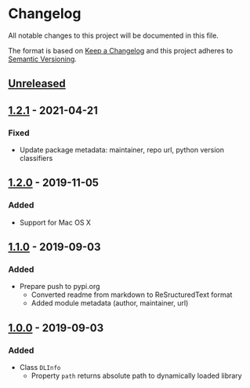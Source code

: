 # Changelog

All notable changes to this project will be documented in this file.

The format is based on [Keep a Changelog](http://keepachangelog.com/en/1.0.0/)
and this project adheres to [Semantic Versioning](http://semver.org/spec/v2.0.0.html).

## [Unreleased]

## [1.2.1] - 2021-04-21 
### Fixed
- Update package metadata: maintainer, repo url, python version classifiers

## [1.2.0] - 2019-11-05
### Added
- Support for Mac OS X

## [1.1.0] - 2019-09-03
### Added
- Prepare push to pypi.org
  - Converted readme from markdown to ReSructuredText format
  - Added module metadata (author, maintainer, url)

## [1.0.0] - 2019-09-03
### Added
- Class `DLInfo`
  - Property `path` returns absolute path to dynamically loaded library

[Unreleased]: https://github.com/cloudflightio/python-dlinfo/compare/v1.2.1...HEAD
[1.2.1]: https://github.com/cloudflightio/python-dlinfo/compare/v1.2.0...v1.2.1
[1.2.0]: https://github.com/cloudflightio/python-dlinfo/compare/v1.1.0...v1.2.0
[1.1.0]: https://github.com/cloudflightio/python-dlinfo/compare/v1.0.0...v1.1.0
[1.0.0]: https://github.com/cloudflightio/python-dlinfo/releases/tag/v1.0.0
